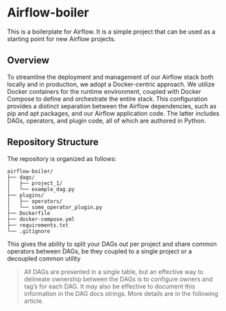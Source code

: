 # Airflow-boiler

This is a boilerplate for Airflow. It is a simple project that can be used as a starting point for new Airflow projects.

## Overview
To streamline the deployment and management of our Airflow stack both locally and in production, we adopt a Docker-centric approach. We utilize Docker containers for the runtime environment, coupled with Docker Compose to define and orchestrate the entire stack. This configuration provides a distinct separation between the Airflow dependencies, such as pip and apt packages, and our Airflow application code. The latter includes DAGs, operators, and plugin code, all of which are authored in Python.

## Repository Structure
The repository is organized as follows:

```
airflow-boiler/
├── dags/
│   ├── project_1/
│   └── example_dag.py
├── plugins/
│   ├── operators/
│   └── some_operator_plugin.py
├── Dockerfile
├── docker-compose.yml
├── requirements.txt
└── .gitignore
```
This gives the ability to split your DAGs out per project and share common operators between DAGs, be they coupled to a single project or a decoupled common utility

> All DAGs are presented in a single table, but an effective way to delineate ownership between the DAGs is to configure owners and tag’s for each DAG. It may also be effective to document this information in the DAG docs strings. More details are in the following article.